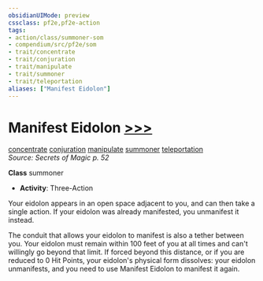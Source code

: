 ```yaml
---
obsidianUIMode: preview
cssclass: pf2e,pf2e-action
tags:
- action/class/summoner-som
- compendium/src/pf2e/som
- trait/concentrate
- trait/conjuration
- trait/manipulate
- trait/summoner
- trait/teleportation
aliases: ["Manifest Eidolon"]
---
```

# Manifest Eidolon [>>>](chapter-9-playing-the-game.md#Actions "Three-Action")
[concentrate](concentrate.md "Concentrate Action & Ability Trait")  [conjuration](conjuration.md "Conjuration School Trait")  [manipulate](manipulate.md "Manipulate General Trait")  [summoner](Reference/Rules/Traits/summoner-som.md "Summoner Class Trait")  [teleportation](teleportation.md "Teleportation Effect Trait")  
*Source: Secrets of Magic p. 52*  

**Class** summoner
- **Activity**: Three-Action

Your eidolon appears in an open space adjacent to you, and can then take a single action. If your eidolon was already manifested, you unmanifest it instead.

The conduit that allows your eidolon to manifest is also a tether between you. Your eidolon must remain within 100 feet of you at all times and can't willingly go beyond that limit. If forced beyond this distance, or if you are reduced to 0 Hit Points, your eidolon's physical form dissolves: your eidolon unmanifests, and you need to use Manifest Eidolon to manifest it again.